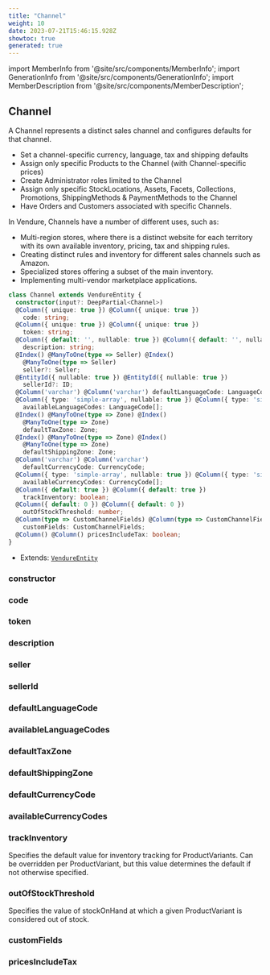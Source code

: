 ```yaml
---
title: "Channel"
weight: 10
date: 2023-07-21T15:46:15.928Z
showtoc: true
generated: true
---
```

<!-- This file was generated from the Vendure source. Do not modify. Instead, re-run the "docs:build" script -->
import MemberInfo from '@site/src/components/MemberInfo';
import GenerationInfo from '@site/src/components/GenerationInfo';
import MemberDescription from '@site/src/components/MemberDescription';


## Channel

<GenerationInfo sourceFile="packages/core/src/entity/channel/channel.entity.ts" sourceLine="31" packageName="@vendure/core" />

A Channel represents a distinct sales channel and configures defaults for that
channel.

* Set a channel-specific currency, language, tax and shipping defaults
* Assign only specific Products to the Channel (with Channel-specific prices)
* Create Administrator roles limited to the Channel
* Assign only specific StockLocations, Assets, Facets, Collections, Promotions, ShippingMethods & PaymentMethods to the Channel
* Have Orders and Customers associated with specific Channels.

In Vendure, Channels have a number of different uses, such as:

* Multi-region stores, where there is a distinct website for each territory with its own available inventory, pricing, tax and shipping rules.
* Creating distinct rules and inventory for different sales channels such as Amazon.
* Specialized stores offering a subset of the main inventory.
* Implementing multi-vendor marketplace applications.

```ts title="Signature"
class Channel extends VendureEntity {
  constructor(input?: DeepPartial<Channel>)
  @Column({ unique: true }) @Column({ unique: true })
    code: string;
  @Column({ unique: true }) @Column({ unique: true })
    token: string;
  @Column({ default: '', nullable: true }) @Column({ default: '', nullable: true })
    description: string;
  @Index() @ManyToOne(type => Seller) @Index()
    @ManyToOne(type => Seller)
    seller?: Seller;
  @EntityId({ nullable: true }) @EntityId({ nullable: true })
    sellerId?: ID;
  @Column('varchar') @Column('varchar') defaultLanguageCode: LanguageCode;
  @Column({ type: 'simple-array', nullable: true }) @Column({ type: 'simple-array', nullable: true })
    availableLanguageCodes: LanguageCode[];
  @Index() @ManyToOne(type => Zone) @Index()
    @ManyToOne(type => Zone)
    defaultTaxZone: Zone;
  @Index() @ManyToOne(type => Zone) @Index()
    @ManyToOne(type => Zone)
    defaultShippingZone: Zone;
  @Column('varchar') @Column('varchar')
    defaultCurrencyCode: CurrencyCode;
  @Column({ type: 'simple-array', nullable: true }) @Column({ type: 'simple-array', nullable: true })
    availableCurrencyCodes: CurrencyCode[];
  @Column({ default: true }) @Column({ default: true })
    trackInventory: boolean;
  @Column({ default: 0 }) @Column({ default: 0 })
    outOfStockThreshold: number;
  @Column(type => CustomChannelFields) @Column(type => CustomChannelFields)
    customFields: CustomChannelFields;
  @Column() @Column() pricesIncludeTax: boolean;
}
```
* Extends: <code><a href='/reference/typescript-api/entities/vendure-entity#vendureentity'>VendureEntity</a></code>



<div className="members-wrapper">

### constructor

<MemberInfo kind="method" type="(input?: DeepPartial&#60;<a href='/reference/typescript-api/entities/channel#channel'>Channel</a>&#62;) => Channel"   />


### code

<MemberInfo kind="property" type="string"   />


### token

<MemberInfo kind="property" type="string"   />


### description

<MemberInfo kind="property" type="string"   />


### seller

<MemberInfo kind="property" type="<a href='/reference/typescript-api/entities/seller#seller'>Seller</a>"   />


### sellerId

<MemberInfo kind="property" type="<a href='/reference/typescript-api/common/id#id'>ID</a>"   />


### defaultLanguageCode

<MemberInfo kind="property" type="<a href='/reference/typescript-api/common/language-code#languagecode'>LanguageCode</a>"   />


### availableLanguageCodes

<MemberInfo kind="property" type="<a href='/reference/typescript-api/common/language-code#languagecode'>LanguageCode</a>[]"   />


### defaultTaxZone

<MemberInfo kind="property" type="<a href='/reference/typescript-api/entities/zone#zone'>Zone</a>"   />


### defaultShippingZone

<MemberInfo kind="property" type="<a href='/reference/typescript-api/entities/zone#zone'>Zone</a>"   />


### defaultCurrencyCode

<MemberInfo kind="property" type="<a href='/reference/typescript-api/common/currency-code#currencycode'>CurrencyCode</a>"   />


### availableCurrencyCodes

<MemberInfo kind="property" type="<a href='/reference/typescript-api/common/currency-code#currencycode'>CurrencyCode</a>[]"   />


### trackInventory

<MemberInfo kind="property" type="boolean"   />

Specifies the default value for inventory tracking for ProductVariants.
Can be overridden per ProductVariant, but this value determines the default
if not otherwise specified.
### outOfStockThreshold

<MemberInfo kind="property" type="number"   />

Specifies the value of stockOnHand at which a given ProductVariant is considered
out of stock.
### customFields

<MemberInfo kind="property" type="CustomChannelFields"   />


### pricesIncludeTax

<MemberInfo kind="property" type="boolean"   />




</div>
